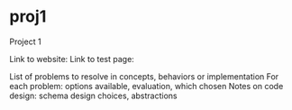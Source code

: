 proj1
=====

Project 1

Link to website:
Link to test page:

List of problems to resolve in concepts, behaviors or implementation
For each problem: options available, evaluation, which chosen
Notes on code design: schema design choices, abstractions